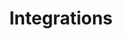 ---
title: Integrations
slug: eNAV-integrations
createdAt: 2021-09-15T00:00:28.000Z
updatedAt: 2022-10-13T21:15:18.000Z
---